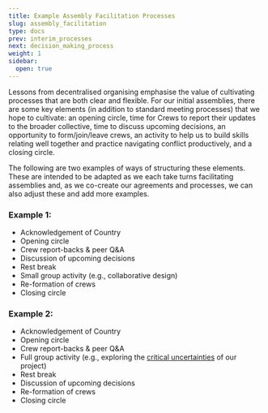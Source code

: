 ```yaml
---
title: Example Assembly Facilitation Processes
slug: assembly_facilitation
type: docs
prev: interim_processes
next: decision_making_process
weight: 1
sidebar:
  open: true
---
```


Lessons from decentralised organising emphasise the value of cultivating processes that are both clear and flexible. For our initial assemblies, there are some key elements (in addition to standard meeting processes) that we hope to cultivate: an opening circle, time for Crews to report their updates to the broader collective, time to discuss upcoming decisions, an opportunity to form/join/leave crews, an activity to help us to build skills relating well together and practice navigating conflict productively, and a closing circle. 

The following are two examples of ways of structuring these elements. These are intended to be adapted as we each take turns facilitating assemblies and, as we co-create our agreements and processes, we can also adjust these and add more examples.

### Example 1:
 * Acknowledgement of Country  
 * Opening circle 
 * Crew report-backs & peer Q&A  
 * Discussion of upcoming decisions 
 * Rest break
 * Small group activity (e.g., collaborative design)
 * Re-formation of crews
 * Closing circle  

### Example 2:
 * Acknowledgement of Country  
 * Opening circle 
 * Crew report-backs & peer Q&A  
 * Full group activity (e.g., exploring the [critical uncertainties](https://www.liberatingstructures.com/30-critical-uncertainties/) of our project)
 * Rest break
 * Discussion of upcoming decisions 
 * Re-formation of crews
 * Closing circle  